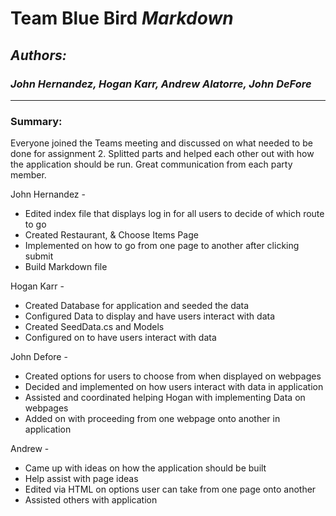 # Team Blue Bird _Markdown_
## _Authors:_
### _John Hernandez, Hogan Karr, Andrew Alatorre, John DeFore_
---

### Summary:
Everyone joined the Teams meeting and discussed on what needed to be done for assignment 2.
Splitted parts and helped each other out with how the application should be run. Great communication 
from each party member.

John Hernandez -
- Edited index file that displays log in for all users to decide of which route to go 
- Created Restaurant, & Choose Items Page
- Implemented on how to go from one page to another after clicking submit
- Build Markdown file

Hogan Karr -

- Created Database for application and seeded the data
- Configured Data to display and have users interact with data
- Created SeedData.cs and Models
- Configured on to have users interact with data

John Defore -

- Created options for users to choose from when displayed on webpages
- Decided and implemented on how users interact with data in application
- Assisted and coordinated helping Hogan with implementing Data on webpages
- Added on with proceeding from one webpage onto another in application

Andrew -

- Came up with ideas on how the application should be built
- Help assist with page ideas
- Edited via HTML on options user can take from one page onto another
- Assisted others with application
